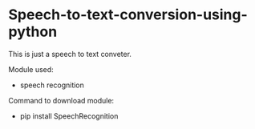 # Speech-to-text-conversion-using-python
This is just a speech to text conveter.

Module used:
  - speech recognition
  
Command to download module:
  - pip install SpeechRecognition

